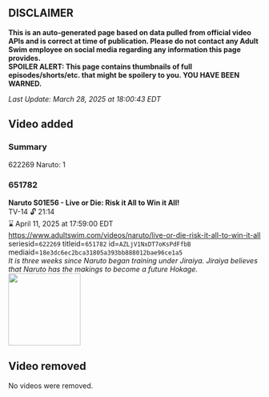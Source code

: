 ## DISCLAIMER
**This is an auto-generated page based on data pulled from official video APIs and is correct at time of publication. Please do not contact any Adult Swim employee on social media regarding any information this page provides.**  
**SPOILER ALERT: This page contains thumbnails of full episodes/shorts/etc. that might be spoilery to you. YOU HAVE BEEN WARNED.**  

_Last Update: March 28, 2025 at 18:00:43 EDT_
## Video added
### Summary
622269 Naruto: 1  
### 651782
**Naruto S01E56 - Live or Die: Risk it All to Win it All!**  
TV-14 🔓 21:14  
⌛ April 11, 2025 at 17:59:00 EDT  
https://www.adultswim.com/videos/naruto/live-or-die-risk-it-all-to-win-it-all  
seriesid=`622269` titleid=`651782` id=`AZLjV1NxDT7oKsPdFfbB` mediaid=`18e3dc6ec2bca31805a393bb888012bae96ce1a5`  
_It is three weeks since Naruto began training under Jiraiya. Jiraiya believes that Naruto has the makings to become a future Hokage._  
<a href="https://media.cdn.adultswim.com/uploads/20241108/thumbnails/2_241181729422-NarutoClassic-Ep056-1920x1080.jpg"><img src="https://media.cdn.adultswim.com/uploads/20241108/thumbnails/2_241181729422-NarutoClassic-Ep056-1920x1080.jpg" height="144px" /></a>
## Video removed
No videos were removed.  
